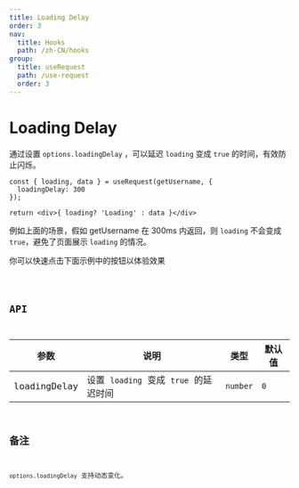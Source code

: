 ```yaml
---
title: Loading Delay
order: 3
nav:
  title: Hooks
  path: /zh-CN/hooks
group:
  title: useRequest
  path: /use-request
  order: 3
---
```


# Loading Delay

通过设置 `options.loadingDelay` ，可以延迟 `loading` 变成 `true` 的时间，有效防止闪烁。

```tsx | pure
const { loading, data } = useRequest(getUsername, {
  loadingDelay: 300
});

return <div>{ loading? 'Loading' : data }</div>
```

例如上面的场景，假如 getUsername 在 300ms 内返回，则 `loading` 不会变成 `true`，避免了页面展示 `loading` 的情况。

你可以快速点击下面示例中的按钮以体验效果

<code src="./demo/loadingDelay.tsx" />

## API

| 参数         | 说明                                  | 类型     | 默认值 |
|--------------|---------------------------------------|----------|--------|
| loadingDelay | 设置 `loading` 变成 `true` 的延迟时间 | `number` | `0`    |

## 备注

`options.loadingDelay` 支持动态变化。